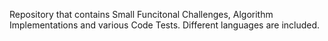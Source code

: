Repository that contains Small Funcitonal Challenges, Algorithm Implementations and various Code Tests. Different languages are included.
